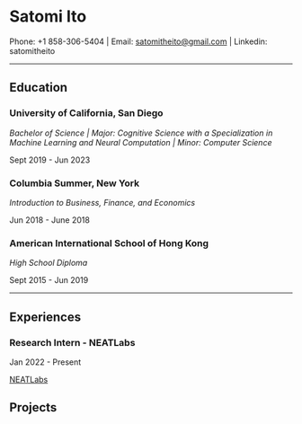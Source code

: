 # Satomi Ito 
Phone: +1 858-306-5404 | Email: satomitheito@gmail.com | Linkedin: satomitheito

---
## Education
### University of California, San Diego 
*Bachelor of Science | Major: Cognitive Science with a Specialization in Machine Learning and Neural Computation | Minor: Computer Science*

Sept 2019 - Jun 2023

### Columbia Summer, New York
*Introduction to Business, Finance, and Economics*

Jun 2018 - June 2018


### American International School of Hong Kong
*High School Diploma*

Sept 2015 - Jun 2019

---

## Experiences 
### Research Intern - NEATLabs
Jan 2022 - Present 

[NEATLabs](https://neatlabs.ucsd.edu/index.html)

## Projects 


